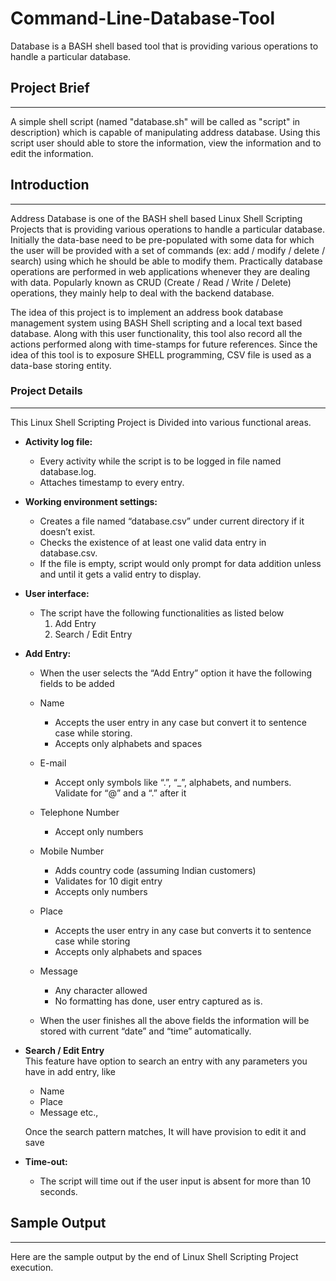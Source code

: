 # Command-Line-Database-Tool
Database is a BASH shell based tool that is providing various operations to handle a particular database.

## Project Brief
------------------
A simple shell script (named "database.sh" will be called as "script" in description) which is capable of manipulating address database. Using this script user should able to store the information, view the information and to edit the information.

## Introduction
-----------------
Address Database is one of the BASH shell based Linux Shell Scripting Projects that is providing various operations to handle a particular database. Initially the data-base need to be pre-populated with some data for which the user will be provided with a set of commands (ex: add / modify / delete / search) using which he should be able to modify them. Practically database operations are performed in web applications whenever they are dealing with data. Popularly known as CRUD (Create / Read / Write / Delete) operations, they mainly help to deal with the backend database.  

The idea of this project is to implement an address book database management system using BASH Shell scripting and a local text based database. Along with this user functionality, this tool also record all the actions performed along with time-stamps for future references. Since the idea of this tool is to exposure SHELL programming, CSV file is used as a data-base storing entity.

### Project Details
--------------------
This Linux Shell Scripting Project is Divided into various functional areas. 

* __Activity log file:__
  * Every activity while the script is to be logged in file named database.log.
  * Attaches timestamp to every entry.
  
* __Working environment settings:__
  * Creates a file named “database.csv” under current directory if it doesn’t exist.
  * Checks the existence of at least one valid data entry in database.csv.
  * If the file is empty, script would only prompt for data addition unless and until it gets a valid entry to display.
  
* __User interface:__
  * The script have the following functionalities as listed below
    1. Add Entry
    2. Search / Edit Entry
    
* __Add Entry:__
  * When the user selects the “Add Entry” option it have the following fields to be added
  * Name
    * Accepts the user entry in any case but convert it to sentence case while storing.
    * Accepts only alphabets and spaces
    
  * E-mail
    * Accept only symbols like “.”, “_”, alphabets, and numbers. Validate for “@” and a “.” after it
    
  * Telephone Number
    * Accept only numbers
    
  * Mobile Number
    * Adds country code (assuming Indian customers)
    * Validates for 10 digit entry
    * Accepts only numbers
    
  * Place
    * Accepts the user entry in any case but converts it to sentence case while storing
    * Accepts only alphabets and spaces
    
  * Message
    * Any character allowed
    * No formatting has done, user entry captured as is.
  
  * When the user finishes all the above fields the information will be stored with current “date” and “time” automatically.  

* __Search / Edit Entry__  
  This feature have option to search an entry with any parameters you have in add entry, like
    * Name
    * Place
    * Message
      etc.,
      
  Once the search pattern matches, It will have provision to edit it and save

* __Time-out:__
  * The script will time out if the user input is absent for more than 10 seconds.

## Sample Output
-----------------
Here are the sample output by the end of Linux Shell Scripting Project execution.
